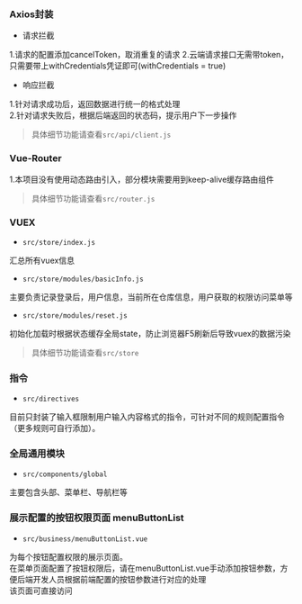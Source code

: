 ### Axios封装

- 请求拦截

1.请求的配置添加cancelToken，取消重复的请求
2.云端请求接口无需带token，只需要带上withCredentials凭证即可(withCredentials = true)

- 响应拦截

1.针对请求成功后，返回数据进行统一的格式处理<br>
2.针对请求失败后，根据后端返回的状态码，提示用户下一步操作

> 具体细节功能请查看```src/api/client.js```

### Vue-Router

1.本项目没有使用动态路由引入，部分模块需要用到keep-alive缓存路由组件

> 具体细节功能请查看```src/router.js```

### VUEX

- ```src/store/index.js```

汇总所有vuex信息

- ```src/store/modules/basicInfo.js```

主要负责记录登录后，用户信息，当前所在仓库信息，用户获取的权限访问菜单等

- ```src/store/modules/reset.js```

初始化加载时根据状态缓存全局state，防止浏览器F5刷新后导致vuex的数据污染

> 具体细节功能请查看```src/store```

### 指令

- ```src/directives```

目前只封装了输入框限制用户输入内容格式的指令，可针对不同的规则配置指令（更多规则可自行添加）。

### 全局通用模块

- ```src/components/global```

主要包含头部、菜单栏、导航栏等

### 展示配置的按钮权限页面 menuButtonList

- ```src/business/menuButtonList.vue```

为每个按钮配置权限的展示页面。<br>
在菜单页面配置了按钮权限后，请在menuButtonList.vue手动添加按钮参数，方便后端开发人员根据前端配置的按钮参数进行对应的处理<br>
该页面可直接访问